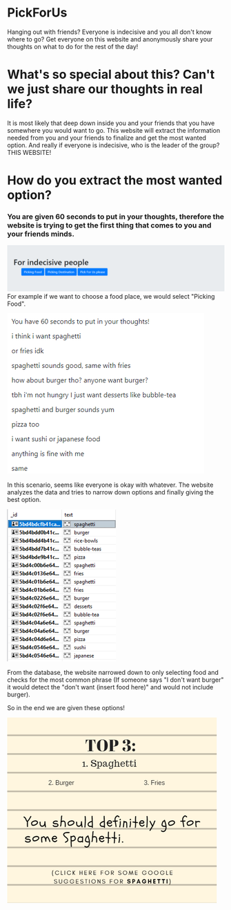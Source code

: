 # PickForUs
Hanging out with friends? Everyone is indecisive and you all don't know where to go? 
Get everyone on this website and anonymously share your thoughts on what to do for the rest of the day!

# What's so special about this? Can't we just share our thoughts in real life?
It is most likely that deep down inside you and your friends that you have somewhere you would want to go.
This website will extract the information needed from you and your friends to finalize and get the most wanted option.
And really if everyone is indecisive, who is the leader of the group? THIS WEBSITE!

# How do you extract the most wanted option?
### You are given 60 seconds to put in your thoughts, therefore the website is trying to get the first thing that comes to you and your friends minds.

![Image](./meta/foodexamples/mainmenu.png)
For example if we want to choose a food place, we would select "Picking Food".


![Image](./meta/foodexamples/chatscreenfood.png)

In this scenario, seems like everyone is okay with whatever. The website analyzes the data and tries to narrow down options and finally giving the best option.


![Image](./meta/foodexamples/databasefood.png)

From the database, the website narrowed down to only selecting food and checks for the most common phrase (If someone says "I don't want burger" it would detect the "don't want (insert food here)" and would not include burger).


So in the end we are given these options!

![Image](./meta/foodexamples/suggestionfood.png)
